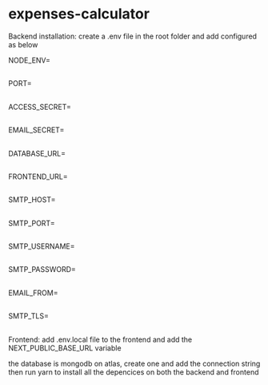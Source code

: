 # expenses-calculator

Backend installation:
create a .env file in the root folder and add configured as below

NODE_ENV=

##

PORT=

##

ACCESS_SECRET=

##

EMAIL_SECRET=

##

DATABASE_URL=

##

FRONTEND_URL=

##

SMTP_HOST=

##

SMTP_PORT=

##

SMTP_USERNAME=

##

SMTP_PASSWORD=

##

EMAIL_FROM=

##

SMTP_TLS=

##

Frontend:
add .env.local file to the frontend and add the NEXT_PUBLIC_BASE_URL variable

the database is mongodb on atlas, create one and add the connection string
then run yarn to install all the depencices on both the backend and frontend
